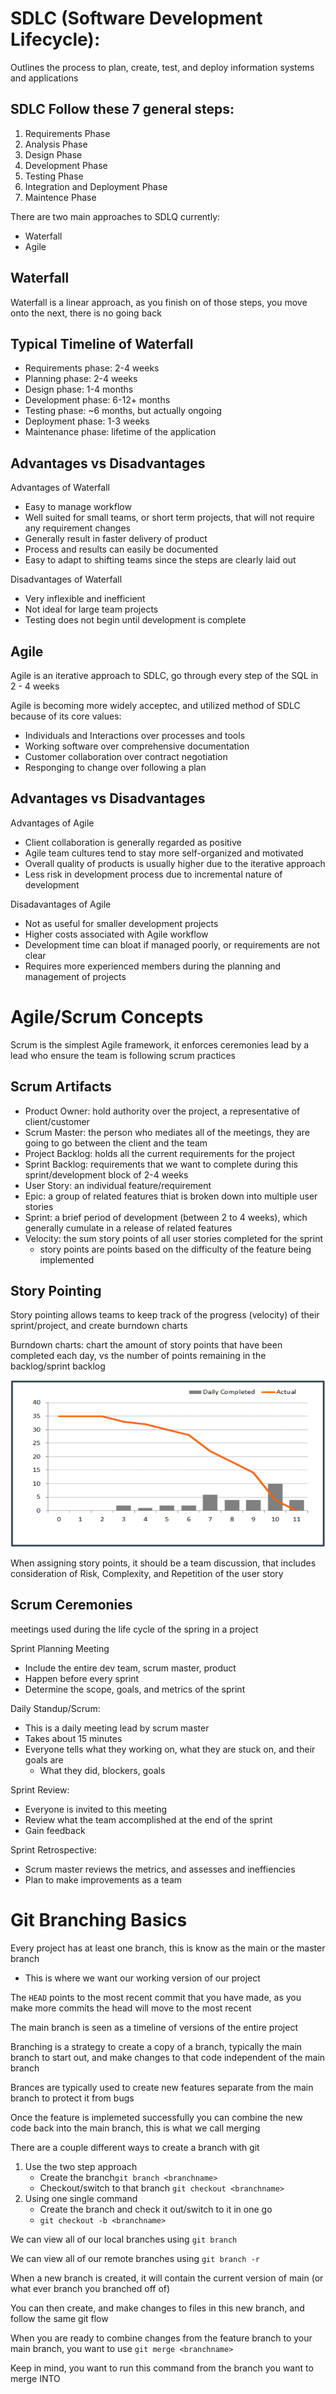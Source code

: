 # SDLC (Software Development Lifecycle):

Outlines the process to plan, create, test, and deploy information systems and applications

## SDLC Follow these 7 general steps:

1. Requirements Phase
2. Analysis Phase
3. Design Phase
4. Development Phase
5. Testing Phase
6. Integration and Deployment Phase
7. Maintence Phase

There are two main approaches to SDLQ currently:

- Waterfall
- Agile

## Waterfall

Waterfall is a linear approach, as you finish on of those steps, you move onto the next, there is no going back

##  Typical Timeline of Waterfall

- Requirements phase: 2-4 weeks
- Planning phase: 2-4 weeks
- Design phase: 1-4 months
- Development phase: 6-12+ months
- Testing phase: ~6 months, but actually ongoing
- Deployment phase: 1-3 weeks
- Maintenance phase: lifetime of the application

## Advantages vs Disadvantages

Advantages of Waterfall
- Easy to manage workflow
- Well suited for small teams, or short term projects, that will not require any requirement changes
- Generally result in faster delivery of product
- Process and results can easily be documented
- Easy to adapt to shifting teams since the steps are clearly laid out

Disadvantages of Waterfall
- Very inflexible and inefficient
- Not ideal for large team projects
- Testing does not begin until development is complete

## Agile

Agile is an iterative approach to SDLC, go through every step of the SQL in 2 - 4 weeks

Agile is becoming more widely acceptec, and utilized method of SDLC because of its core values:
- Individuals and Interactions over processes and tools
- Working software over comprehensive documentation
- Customer collaboration over contract negotiation
- Responging to change over following a plan

## Advantages vs Disadvantages

Advantages of Agile
- Client collaboration is generally regarded as positive
- Agile team cultures tend to stay more self-organized and motivated
- Overall quality of products is usually higher due to the iterative approach
- Less risk in development process due to incremental nature of development

Disadavantages of Agile
- Not as useful for smaller development projects
- Higher costs associated with Agile workflow
- Development time can bloat if managed poorly, or requirements are not clear
- Requires more experienced members during the planning and management of projects

# Agile/Scrum Concepts

Scrum is the simplest Agile framework, it enforces ceremonies lead by a lead who ensure the team is following scrum practices

## Scrum Artifacts

- Product Owner: hold authority over the project, a representative of client/customer
- Scrum Master: the person who mediates all of the meetings, they are going to go between the client and the team
- Project Backlog: holds all the current requirements for the project
- Sprint Backlog: requirements that we want to complete during this sprint/development block of 2-4 weeks
- User Story: an individual feature/requirement
- Epic: a group of related features thiat is broken down into multiple user stories
- Sprint: a brief period of development (between 2 to 4 weeks), which generally cumulate in a release of related features
- Velocity: the sum story points of all user stories completed for the sprint
    - story points are points based on the difficulty of the feature being implemented

## Story Pointing

Story pointing allows teams to keep track of the progress (velocity)  of their sprint/project, and create burndown charts

Burndown charts: chart the amount of story points that have been completed each day, vs the number of points remaining in the backlog/sprint backlog

![burndown](burndown.PNG)

When assigning story points, it should be a team discussion, that includes consideration of Risk, Complexity, and Repetition of the user story

## Scrum Ceremonies

meetings used during the life cycle of the spring in a project

Sprint Planning Meeting
- Include the entire dev team, scrum master, product
- Happen before every sprint
- Determine the scope, goals, and metrics of the sprint

Daily Standup/Scrum:
- This is a daily meeting lead by scrum master
- Takes about 15 minutes
- Everyone tells what they working on, what they are stuck on, and their goals are
    - What they did, blockers, goals

Sprint Review:
- Everyone is invited to this meeting
- Review what the team accomplished at the end of the sprint
- Gain feedback

Sprint Retrospective:
- Scrum master reviews the metrics, and assesses and ineffiencies
- Plan to make improvements as a team

# Git Branching Basics

Every project has at least one branch, this is know as the main or the master branch
- This is where we want our working version of our project

The `HEAD` points to the most recent commit that you have made, as you make more commits the head will move to the most recent

The main branch is seen as a timeline of versions of the entire project

Branching is a strategy to create a copy of a branch, typically the main branch to start out, and make changes to that code independent of the main branch

Brances are typically used to create new features separate from the main branch to protect it from bugs

Once the feature is implemeted successfully you can combine the new code back into the main branch, this is what we call merging

There are a couple different ways to create a branch with git

1. Use the two step approach
    - Create the branch`git branch <branchname>`
    - Checkout/switch to that branch `git checkout <branchname>`
2. Using one single command
    - Create the branch and check it out/switch to it in one go
    - `git checkout -b <branchname>`

We can view all of our local branches using `git branch`

We can view all of our remote branches using `git branch -r`

When a new branch is created, it will contain the current version of main (or what ever branch you branched off of)

You can then create, and make changes to files in this new branch, and follow the same git flow

When you are ready to combine changes from the feature branch to your main branch, you want to use `git merge <branchname>`

Keep in mind, you want to run this command from the branch you want to merge INTO

